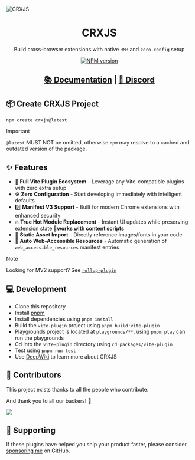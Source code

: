 ![CRXJS](./banner-github.png)

<h1 align="center">CRXJS</h1>

<p align="center">
Build cross-browser extensions with native <code>HMR</code> and <code>zero-config</code> setup
</p>

<p align="center">
<a href="https://www.npmjs.com/package/@crxjs/vite-plugin">
<img src="https://img.shields.io/npm/v/@crxjs/vite-plugin?color=298cd6&amp;label=CRXJS&labelColor=f2bae4" alt="NPM version">
</a>
</p>

<h2 align="center">
<a href="https://crxjs.dev">📚 Documentation</a> |
<a href="https://discord.com/invite/FnnE4XR7Wj">💬 Discord </a>
</h2>


## 📦 Create CRXJS Project
```shell
npm create crxjs@latest
``` 

> [!IMPORTANT]
> `@latest` MUST NOT be omitted, otherwise `npm` may resolve to a cached and outdated version of the package.

## ✨ Features

- 🧩 **Full Vite Plugin Ecosystem** - Leverage any Vite-compatible plugins with zero extra setup  
- ⚙️ **Zero Configuration** - Start developing immediately with intelligent defaults  
- 3️⃣ **Manifest V3 Support** - Built for modern Chrome extensions with enhanced security  
- 🔥 **True Hot Module Replacement** - Instant UI updates while preserving extension state 🎈**works with content scripts**
- 📁 **Static Asset Import** - Directly reference images/fonts in your code
- 🤖 **Auto Web-Accessible Resources** - Automatic generation of `web_accessible_resources` manifest entries  

> [!NOTE]  
> Looking for MV2 support? See [`rollup-plugin`](packages/rollup-plugin/README.md)  

## 💻 Development

- Clone this repository
- Install [pnpm](https://pnpm.io)
- Install dependencies using `pnpm install`
- Build the `vite-plugin` project using `pnpm build:vite-plugin`
- Playgrounds project is located at `playgrounds/**`, using `pnpm play` can run the playgrounds
- Cd into the `vite-plugin` directory using `cd packages/vite-plugin`
- Test using `pnpm run test`
- Use [DeepWiki](https://deepwiki.com/crxjs/chrome-extension-tools) to learn more about CRXJS

## 💝 Contributors

This project exists thanks to all the people who contribute.

And thank you to all our backers! 🙏

<a href="https://github.com/crxjs/chrome-extension-tools/graphs/contributors">
  <img src="https://contrib.rocks/image?repo=crxjs/chrome-extension-tools" />
</a>

## 🤝 Supporting

If these plugins have helped you ship your product faster, please consider
[sponsoring me](https://github.com/sponsors/jacksteamdev) on GitHub.
